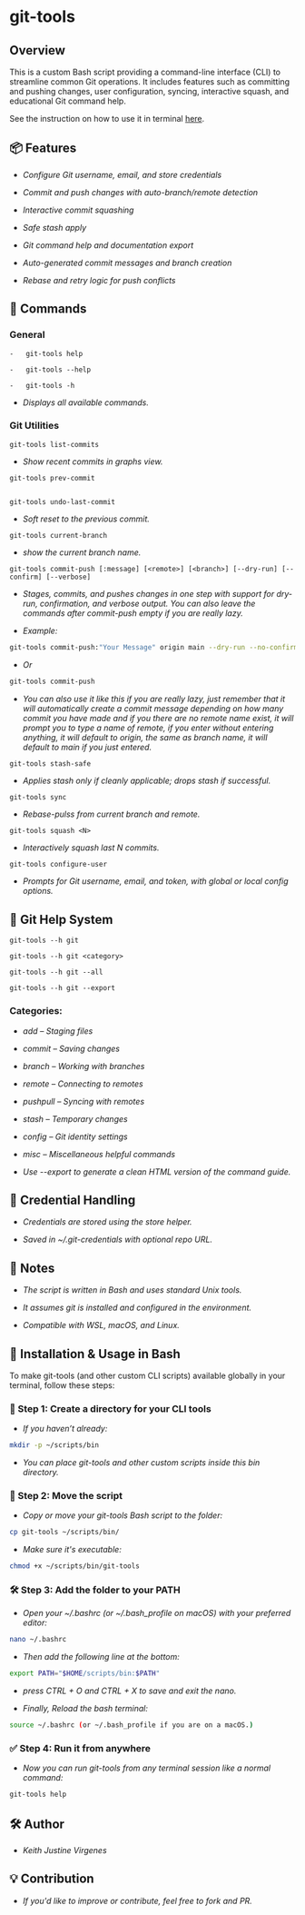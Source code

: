 # git-tools

## Overview

This is a custom Bash script providing a command-line interface (CLI) to streamline common Git operations. It includes features such as committing and pushing changes, user configuration, syncing, interactive squash, and educational Git command help.

See the instruction on how to use it in terminal [here](#-installation--usage-in-bash). 


## 📦 Features

-   *Configure Git username, email, and store credentials*

-   *Commit and push changes with auto-branch/remote detection*

-   *Interactive commit squashing*

-   *Safe stash apply*

-   *Git command help and documentation export*

-   *Auto-generated commit messages and branch creation*

-   *Rebase and retry logic for push conflicts*


## 📖 Commands

### General

    -   git-tools help

    -   git-tools --help

    -   git-tools -h

-    *Displays all available commands.*

### Git Utilities

    git-tools list-commits


-    *Show recent commits in graphs view.*


    git-tools prev-commit


    git-tools undo-last-commit


-    *Soft reset to the previous commit.*


    git-tools current-branch


-    *show the current branch name.*


    git-tools commit-push [:message] [<remote>] [<branch>] [--dry-run] [--confirm] [--verbose]


-    *Stages, commits, and pushes changes in one step with support for dry-run, confirmation, and verbose output. You can also leave the commands after commit-push empty if you are really lazy.*


-   *Example:*

```bash
git-tools commit-push:"Your Message" origin main --dry-run --no-confirm --verbose
```

-   *Or*

```bash
git-tools commit-push
```

-   *You can also use it like this if you are really lazy, just remember that it will automatically create a commit message depending on how many commit you have made and if you there are no remote name exist, it will prompt you to type a name of remote, if you enter without entering anything, it will default to origin, the same as branch name, it will default to main if you just entered.*

```bash
git-tools stash-safe
```
-    *Applies stash only if cleanly applicable; drops stash if successful.*


    git-tools sync

-    *Rebase-pulss from current branch and remote.*


    git-tools squash <N>

-    *Interactively squash last N commits.*


    git-tools configure-user
    
-    *Prompts for Git username, email, and token, with global or local config options.*


## 📘 Git Help System

    git-tools --h git

    git-tools --h git <category>

    git-tools --h git --all

    git-tools --h git --export


### Categories:

-    *add – Staging files*

-    *commit – Saving changes*

-    *branch – Working with branches*

-    *remote – Connecting to remotes*

-    *pushpull – Syncing with remotes*

-    *stash – Temporary changes*

-    *config – Git identity settings*

-    *misc – Miscellaneous helpful commands*

-    *Use --export to generate a clean HTML version of the command guide.*


## 🔐 Credential Handling

-    *Credentials are stored using the store helper.*

-    *Saved in ~/.git-credentials with optional repo URL.*


## 🧠 Notes

-    *The script is written in Bash and uses standard Unix tools.*

-    *It assumes git is installed and configured in the environment.*

-    *Compatible with WSL, macOS, and Linux.*


## 🧰 Installation & Usage in Bash

To make git-tools (and other custom CLI scripts) available globally in your terminal, follow these steps:

### 📁 Step 1: Create a directory for your CLI tools

-   *If you haven’t already:*

```bash
mkdir -p ~/scripts/bin
```

-   *You can place git-tools and other custom scripts inside this bin directory.*

### 📄 Step 2: Move the script

-   *Copy or move your git-tools Bash script to the folder:*

```bash
cp git-tools ~/scripts/bin/
```

-   *Make sure it's executable:*

```bash
chmod +x ~/scripts/bin/git-tools
```

### 🛠️ Step 3: Add the folder to your PATH

-   *Open your ~/.bashrc (or ~/.bash_profile on macOS) with your preferred editor:*

```bash
nano ~/.bashrc
```

-   *Then add the following line at the bottom:*

```bash
export PATH="$HOME/scripts/bin:$PATH"
```

-   *press CTRL + O and CTRL + X to save and exit the nano.*

-   *Finally, Reload the bash terminal:*

```bash
source ~/.bashrc (or ~/.bash_profile if you are on a macOS.)
```

### ✅ Step 4: Run it from anywhere

-   *Now you can run git-tools from any terminal session like a normal command:*

```bash
git-tools help
```

## 🛠️ Author

-   *Keith Justine Virgenes*


## 💡 Contribution

-   *If you'd like to improve or contribute, feel free to fork and PR.*